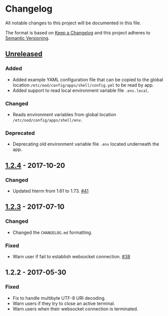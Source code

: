 # Changelog

All notable changes to this project will be documented in this file.

The format is based on [Keep a Changelog](http://keepachangelog.com/en/1.0.0/)
and this project adheres to [Semantic Versioning](http://semver.org/spec/v2.0.0.html).

## [Unreleased]
### Added
- Added example YAML configuration file that can be copied to the global
  location `/etc/ood/config/apps/shell/config.yml` to be read by app.
- Added support to read local environment variable file `.env.local`.

### Changed
- Reads environment variables from global location
  `/etc/ood/config/apps/shell/env`.

### Deprecated
- Deprecating old environment variable file `.env` located underneath the app.

## [1.2.4] - 2017-10-20
### Changed
- Updated hterm from 1.61 to 1.73.
  [#41](https://github.com/OSC/ood-shell/issues/41)

## [1.2.3] - 2017-07-10
### Changed
- Changed the `CHANGELOG.md` formatting.

### Fixed
- Warn user if fail to establish websocket connection.
  [#38](https://github.com/OSC/ood-shell/issues/38)

## 1.2.2 - 2017-05-30
### Fixed
- Fix to handle multibyte UTF-8 URI decoding.
- Warn users if they try to close an active terminal.
- Warn users when their websocket connection is terminated.

[Unreleased]: https://github.com/OSC/ood-shell/compare/v1.2.4...HEAD
[1.2.4]: https://github.com/OSC/ood-shell/compare/v1.2.3...v1.2.4
[1.2.3]: https://github.com/OSC/ood-shell/compare/v1.2.2...v1.2.3
